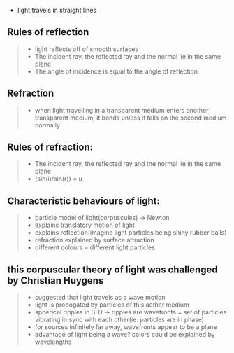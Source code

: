 - light travels in straight lines

## Rules of reflection 
> - light reflects off of smooth surfaces 
> - The incident ray, the reflected ray and the normal lie in the same plane 
> - The angle of incidence is equal to the angle of reflection

## Refraction
> - when light travelling in a transparent medium enters another transparent medium, it bends unless it falls on the second medium normally

## Rules of refraction: 
> - The incident ray, the reflected ray and the normal lie in the same plane
> - (sin(i)/sin(r)) = u

## Characteristic behaviours of light: 
> - particle model of light(corpuscules) -> Newton 
> - explains translatory motion of light 
> - explains reflection(imagine light particles being shiny rubber balls) 
> - refraction explained by surface attraction 
> - different colours = different light particles

## this corpuscular theory of light was challenged by Christian Huygens 
> - suggested that light travels as a wave motion 
> - light is propogated by particles of this aether medium 
> - spherical ripples in 3-D -> ripples are wavefronts = set of particles vibrating in sync with each other(ie: particles are in phase) 
> - for sources infinitely far away, wavefronts appear to be a plane 
> - advantage of light being a wave? colors could be explained by wavelengths
